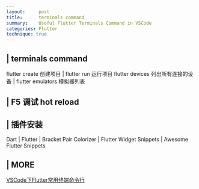 ```yaml
---
layout:     post
title:      terminals command
summary:    Useful Flutter Terminals Command in VSCode
categories: Flutter
technique: true
---
```



## | terminals command

flutter  create 创建项目 | flutter run  运行项目
flutter devices 列出所有连接的设备 | flutter emulators 模拟器列表 

## | F5 调试 hot reload

## | 插件安装

Dart | Flutter | Bracket Pair Colorizer | Flutter Widget Snippets | Awesome Flutter Snippets

## | MORE

[VSCode下Flutter常用终端命令行](https://www.cnblogs.com/lxlx1798/p/11049922.html)